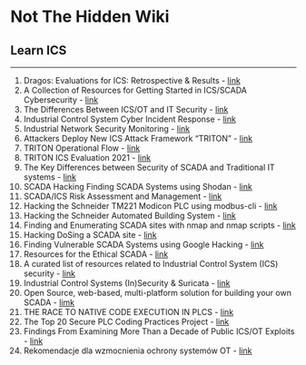 # Not The Hidden Wiki

## Learn ICS
-----

1. Dragos: Evaluations for ICS: Retrospective & Results - [link](https://www.dragos.com/resource/mitre-engenuity-attack-evaluations-for-ics-whitepaper-2021/#site-main)
2. A Collection of Resources for Getting Started in ICS/SCADA Cybersecurity - [link](https://www.robertmlee.org/a-collection-of-resources-for-getting-started-in-icsscada-cybersecurity/)
3. The Differences Between ICS/OT and IT Security - [link](https://www.sans.org/posters/the-differences-between-ics-ot-and-it-security)
4. Industrial Control System Cyber Incident Response - [link](https://www.sans.org/posters/industrial-control-system-cyber-incident-response)
5. Industrial Network Security Monitoring - [link](https://www.sans.org/posters/industrial-network-security-monitoring/)
6. Attackers Deploy New ICS Attack Framework “TRITON” - [link](https://www.mandiant.com/resources/blog/attackers-deploy-new-ics-attack-framework-triton)
7. TRITON Operational Flow - [link](https://attackevals.mitre-engenuity.org/ics/triton/operational-flow)
8. TRITON ICS Evaluation 2021 - [link](https://attackevals.mitre-engenuity.org/ics/triton/)
9. The Key Differences between Security of SCADA and Traditional IT systems - [link](https://www.hackers-arise.com/post/2017/11/27/SCADA-Hacking-The-difference-between-Security-of-SCADA-systems-and-Traditional-IT-systems)
10. SCADA Hacking Finding SCADA Systems using Shodan - [link](https://www.hackers-arise.com/post/2016/06/30/Hacking-SCADA-Finding-SCADA-Systems-using-Shodan)
11. SCADA/ICS Risk Assessment and Management - [link](https://www.hackers-arise.com/post/2017/03/13/SCADA-Hacking-SCADAICS-Risk-Assessment-and-Management-Part-1)
12. Hacking the Schneider TM221 Modicon PLC using modbus-cli - [link](https://www.hackers-arise.com/post/2017/03/28/SCADA-Hacking-Hacking-the-Schneider-Electric-TM221-Modicon-PLC-using-modbus-cli)
13. Hacking the Schneider Automated Building System - [link](https://www.hackers-arise.com/post/2016/08/05/SCADA-Hacking-Hacking-the-Schneider-Automated-Building-System)
14. Finding and Enumerating SCADA sites with nmap and nmap scripts - [link](https://www.hackers-arise.com/post/2016/07/07/Hacking-SCADA-Finding-and-Enumerating-SCADA-sites-with-nmap-and-nmap-scripts)
15. Hacking DoSing a SCADA site - [link](https://www.hackers-arise.com/post/2016/08/01/SCADA-Hacking-DoSing-a-SCADA-site)
16. Finding Vulnerable SCADA Systems using Google Hacking - [link](https://www.hackers-arise.com/post/2016/07/05/SCADA-Hacking-Finding-Vulnerable-SCADA-Systems-using-Google-hacking)
17. Resources for the Ethical SCADA - [link](https://scadahacker.com/resources.html)
18. A curated list of resources related to Industrial Control System (ICS) security - [link](https://github.com/hslatman/awesome-industrial-control-system-security)
19. Industrial Control Systems (In)Security & Suricata - [link](https://suricon.net/wp-content/uploads/2017/12/SuriCon17-Stevens_Browning.pdf)
20. Open Source, web-based, multi-platform solution for building your own SCADA - [limk](https://github.com/SCADA-LTS/Scada-LTS)
21. THE RACE TO NATIVE CODE EXECUTION IN PLCS - [link](https://claroty.com/2021/05/28/blog-research-race-to-native-code-execution-in-plcs/)
22. The Top 20 Secure PLC Coding Practices Project - [link](https://gca.isa.org/blog/the-top-20-secure-plc-coding-practices-project)
23. Findings From Examining More Than a Decade of Public ICS/OT Exploits - [link](https://www.dragos.com/resource/findings-from-examining-public-ics-ot-exploits/)
24. Rekomendacje dla wzmocnienia ochrony systemów OT - [link](https://cert.pl/posts/2024/05/rekomendacje-ot/)